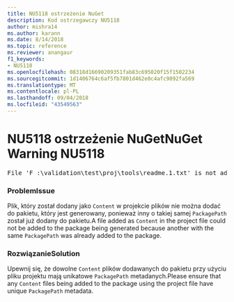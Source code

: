 ```yaml
---
title: NU5118 ostrzeżenie NuGet
description: Kod ostrzegawczy NU5118
author: mishra14
ms.author: karann
ms.date: 8/14/2018
ms.topic: reference
ms.reviewer: anangaur
f1_keywords:
- NU5118
ms.openlocfilehash: 08318d16690209351fab83c695020f15f1502234
ms.sourcegitcommit: 1d1406764c6af5fb7801d462e0c4afc9092fa569
ms.translationtype: MT
ms.contentlocale: pl-PL
ms.lasthandoff: 09/04/2018
ms.locfileid: "43549563"
---
```

# <a name="nuget-warning-nu5118"></a><span data-ttu-id="7a059-103">NU5118 ostrzeżenie NuGet</span><span class="sxs-lookup"><span data-stu-id="7a059-103">NuGet Warning NU5118</span></span>
<pre>File 'F :\validation\test\proj\tools\readme.1.txt' is not added because the package already contains file 'tools\readme.txt'</pre>

### <a name="issue"></a><span data-ttu-id="7a059-104">Problem</span><span class="sxs-lookup"><span data-stu-id="7a059-104">Issue</span></span>

<span data-ttu-id="7a059-105">Plik, który został dodany jako `Content` w projekcie plików nie można dodać do pakietu, który jest generowany, ponieważ inny o takiej samej `PackagePath` został już dodany do pakietu.</span><span class="sxs-lookup"><span data-stu-id="7a059-105">A file added as `Content` in the project file could not be added to the package being generated because another with the same `PackagePath` was already added to the package.</span></span>


### <a name="solution"></a><span data-ttu-id="7a059-106">Rozwiązanie</span><span class="sxs-lookup"><span data-stu-id="7a059-106">Solution</span></span>

<span data-ttu-id="7a059-107">Upewnij się, że dowolne `Content` plików dodawanych do pakietu przy użyciu pliku projektu mają unikatowe `PackagePath` metadanych.</span><span class="sxs-lookup"><span data-stu-id="7a059-107">Please ensure that any `Content` files being added to the package using the project file have unique `PackagePath` metadata.</span></span>

